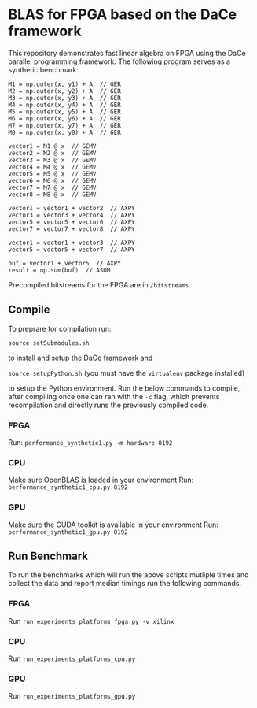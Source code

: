 # BLAS for FPGA based on the DaCe framework

This repository demonstrates fast linear algebra on FPGA using the DaCe
parallel programming framework. The following program serves as a synthetic benchmark:

```
M1 = np.outer(x, y1) + A  // GER
M2 = np.outer(x, y2) + A  // GER
M3 = np.outer(x, y3) + A  // GER
M4 = np.outer(x, y4) + A  // GER
M5 = np.outer(x, y5) + A  // GER
M6 = np.outer(x, y6) + A  // GER
M7 = np.outer(x, y7) + A  // GER
M8 = np.outer(x, y8) + A  // GER

vector1 = M1 @ x  // GEMV
vector2 = M2 @ x  // GEMV
vector3 = M3 @ x  // GEMV
vector4 = M4 @ x  // GEMV
vector5 = M5 @ x  // GEMV
vector6 = M6 @ x  // GEMV
vector7 = M7 @ x  // GEMV
vector8 = M8 @ x  // GEMV

vector1 = vector1 + vector2  // AXPY
vector3 = vector3 + vector4  // AXPY
vector5 = vector5 + vector6  // AXPY
vector7 = vector7 + vector8  // AXPY

vector1 = vector1 + vector3  // AXPY
vector5 = vector5 + vector7  // AXPY

buf = vector1 + vector5  // AXPY
result = np.sum(buf)  // ASUM
```

Precompiled bitstreams for the FPGA are in `/bitstreams`

## Compile

To preprare for compilation run:

`source setSubmodules.sh`

to install and setup the DaCe framework and


`source setupPython.sh` (you must have the `virtualenv` package installed)

to setup
the Python environment. Run the below commands to compile, after compiling once one can ran
with the `-c` flag, which prevents recompilation and directly runs the previously compiled code.

### FPGA
Run: `performance_synthetic1.py -m hardware 8192`

### CPU
Make sure OpenBLAS is loaded in your environment
Run: `performance_synthetic1_cpu.py 8192`

### GPU
Make sure the CUDA toolkit is available in your environment
Run: `performance_synthetic1_gpu.py 8192`



## Run Benchmark

To run the benchmarks which will run the above scripts mutliple times and collect
the data and report median timings run the following commands.

### FPGA
Run `run_experiments_platforms_fpga.py -v xilinx`

### CPU
Run `run_experiments_platforms_cpu.py`

### GPU
Run `run_experiments_platforms_gpu.py`